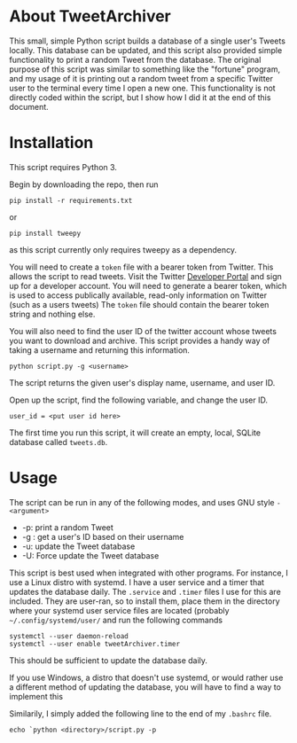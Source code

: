 # About TweetArchiver

This small, simple Python script builds a database of a single user's Tweets locally. This database can be updated, and this script also provided simple functionality to print a random Tweet from the database. The original purpose of this script was similar to something like the "fortune" program, and my usage of it is printing out a random tweet from a specific Twitter user to the terminal every time I open a new one. This functionality is not directly coded within the script, but I show how I did it at the end of this document.

# Installation

This script requires Python 3.

Begin by downloading the repo, then run

```pip install -r requirements.txt```

or

```pip install tweepy```

as this script currently only requires tweepy as a dependency.

You will need to create a `token` file with a bearer token from Twitter. This allows the script to read tweets. Visit the Twitter [Developer Portal](https://developer.twitter.com) and sign up for a developer account. You will need to generate a bearer token, which is used to access publically available, read-only information on Twitter (such as a users tweets) The `token` file should contain the bearer token string and nothing else.

You will also need to find the user ID of the twitter account whose tweets you want to download and archive. This script provides a handy way of taking a username and returning this information.

```python script.py -g <username>```

The script returns the given user's display name, username, and user ID.

Open up the script, find the following variable, and change the user ID.

```user_id = <put user id here>```

The first time you run this script, it will create an empty, local, SQLite database called `tweets.db`. 

# Usage

The script can be run in any of the following modes, and uses GNU style `-<argument>` 

  - -p: print a random Tweet
  - -g <username>: get a user's ID based on their username
  - -u: update the Tweet database
  - -U: Force update the Tweet database

This script is best used when integrated with other programs. For instance, I use a Linux distro with systemd. I have a user service and a timer that updates the database daily. The `.service` and `.timer` files I use for this are included. They are user-ran, so to install them, place them in the directory where your systemd user service files are located (probably `~/.config/systemd/user/` and run the following commands

```
systemctl --user daemon-reload
systemctl --user enable tweetArchiver.timer
```

This should be sufficient to update the database daily.

If you use Windows, a distro that doesn't use systemd, or would rather use a different method of updating the database, you will have to find a way to implement this

Similarily, I simply added the following line to the end of my `.bashrc` file.

```echo `python <directory>/script.py -p```

